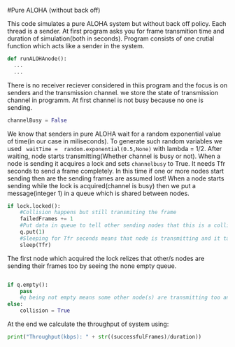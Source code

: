 #Pure ALOHA (without back off)

This code simulates a pure ALOHA system but without back off policy. Each thread is a sender. At first program asks you for frame transmition time and duration of simulation(both in seconds).
Program consists of one crutial function which acts like a sender in the system.
```python
def runALOHAnode():
  ...
  ...
```
There is no receiver reciever considered in thiis program and the focus is on senders and the transmission channel. we store the state of transmission channel in programm. At first channel is not busy because no one is sending.
```python
channelBusy = False
```
We know that senders in pure ALOHA wait for a random exponential value of time(in our case in miliseconds). To generate such random variables we used  ``` waitTime =  random.exponential(0.5,None)``` with lambda = 1/2.
After waiting, node starts transmitting(Whether channel is busy or not).
When a node is sending it acquires a lock and sets ```channelbusy``` to True. It needs Tfr seconds to send a frame completely. In this time if one or more nodes start sending then are the sending frames are assumed lost!
When a node starts sending while the lock is acquired(channel is busy) then we put a message(integer 1) in a queue which is shared between nodes.
```python
if lock.locked():
    #Collision happens but still transmiting the frame
    failedFrames += 1
    #Put data in queue to tell other sending nodes that this is a collision and their transmitted frame is failed
    q.put(1)
    #Sleeping for Tfr seconds means that node is transmitting and it takes Tfr seconds.
    sleep(Tfr)
```
The first node which acquired the lock relizes that other/s nodes are sending their frames too by seeing the none empty queue.
```python

if q.empty():
    pass
    #q being not empty means some other node(s) are transmitting too and this transmission is failed because of collision.
else:
    collision = True
```
At the end we calculate the throughput of system using:
```python
print("Throughput(kbps): " + str((successfulFrames)/duration))
```
